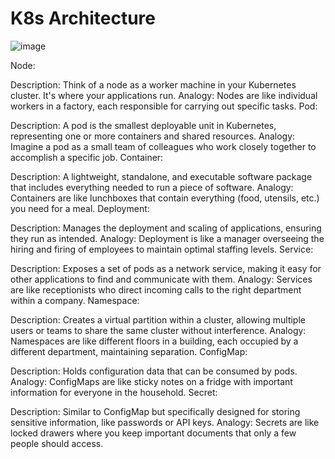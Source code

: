 # K8s Architecture

![image](https://github.com/MirHassanRiaz/K8s/assets/53171887/6831024e-38ae-40da-9ab7-705c45683dbb)

Node:

Description: Think of a node as a worker machine in your Kubernetes cluster. It's where your applications run.
Analogy: Nodes are like individual workers in a factory, each responsible for carrying out specific tasks.
Pod:

Description: A pod is the smallest deployable unit in Kubernetes, representing one or more containers and shared resources.
Analogy: Imagine a pod as a small team of colleagues who work closely together to accomplish a specific job.
Container:

Description: A lightweight, standalone, and executable software package that includes everything needed to run a piece of software.
Analogy: Containers are like lunchboxes that contain everything (food, utensils, etc.) you need for a meal.
Deployment:

Description: Manages the deployment and scaling of applications, ensuring they run as intended.
Analogy: Deployment is like a manager overseeing the hiring and firing of employees to maintain optimal staffing levels.
Service:

Description: Exposes a set of pods as a network service, making it easy for other applications to find and communicate with them.
Analogy: Services are like receptionists who direct incoming calls to the right department within a company.
Namespace:

Description: Creates a virtual partition within a cluster, allowing multiple users or teams to share the same cluster without interference.
Analogy: Namespaces are like different floors in a building, each occupied by a different department, maintaining separation.
ConfigMap:

Description: Holds configuration data that can be consumed by pods.
Analogy: ConfigMaps are like sticky notes on a fridge with important information for everyone in the household.
Secret:

Description: Similar to ConfigMap but specifically designed for storing sensitive information, like passwords or API keys.
Analogy: Secrets are like locked drawers where you keep important documents that only a few people should access.

